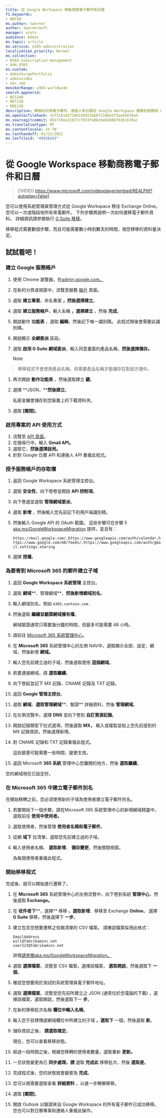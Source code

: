 ```yaml
---
title: 從 Google Workspace 移動商務電子郵件和日曆
f1.keywords:
- NOCSH
ms.author: twerner
author: twernermsft
manager: scotv
audience: Admin
ms.topic: article
ms.service: o365-administration
localization_priority: Normal
ms.collection:
- M365-subscription-management
- Adm_O365
ms.custom:
- AdminSurgePortfolio
- adminvideo
- okr_smb
monikerRange: o365-worldwide
search.appverid:
- BCS160
- MET150
- MOE150
description: 瞭解如何將電子郵件、連絡人和日曆從 Google Workspace 遷移到商務用 Microsoft 365。
ms.openlocfilehash: cb751b1d2f18b226021bb6f218b62f3ae426f6a4
ms.sourcegitcommit: 855719ee21017cf87dfa98cbe62806763bcb78ac
ms.translationtype: MT
ms.contentlocale: zh-TW
ms.lasthandoff: 01/22/2021
ms.locfileid: "49928243"
---
```

# <a name="migrate-business-email-and-calendar-from-google-workspace"></a>從 Google Workspace 移動商務電子郵件和日曆

> [!VIDEO https://www.microsoft.com/videoplayer/embed/RE4LPt6?autoplay=false]

您可以使用系統管理員管理方式從 Google Workspace 移往 Exchange Online。 您可以一次或階段地所有來電郵件。 下列步驟將說明一次如何遷移電子郵件資料。 詳細資訊請參閱執行 [G Suite 移移](https://docs.microsoft.com/exchange/mailbox-migration/perform-g-suite-migration)。

移移程式需要數個步驟，而且可能需要數小時到數天的時間，視您移移的資料量決定。

## <a name="try-it"></a>試試看吧！

### <a name="create-a-google-service-account"></a>建立 Google 服務帳戶

1. 使用 Chrome 瀏覽器，在[admin.google.com。](https://admin.google.com) 
1. 在新的分頁或視窗中，流覽至服務 [帳戶](https://console.developers.google.com/iam-admin/serviceaccounts) 頁面。 
1. 選取 **建立專案**，命名專案 **，然後選擇建立**。 
1. 選取 **建立服務帳戶**，輸入名稱 **，選擇建立** ，然後 **完成**。 
1. 開啟動作 **功能表** ，選取 **編輯**，然後記下唯一識別碼。 此程式稍後會需要此識別碼。 
1. 開啟顯示 **全網委派** 區段。 
1. 選取 **啟用 G Suite 網域委派**，輸入同意畫面的產品名稱，**然後選擇儲存。** 

    > [!NOTE]
> 移移程式不會使用產品名稱，但需要產品名稱才能儲存在對話方塊中。     

1. 再次開啟 **動作功能表** ，然後選取建立 **鍵**。 
1. 選擇 **JSON，****然後建立**。 

     私密金鑰會儲存到您裝置上的下載資料夾。
 
1. 選取 **[關閉]**。 

### <a name="enable-api-usage-for-the-project"></a>啟用專案的 API 使用方式

1. 流覽至 [API 頁面](https://console.developers.google.com/apis/library)。 
1. 在搜尋行中，輸入 **Gmail API。**
1. 選取它，**然後選擇啟用。**
1. 針對 Google 日曆 API 和連絡人 API 重複此程式。 

### <a name="grant-access-to-the-service-account"></a>授予服務帳戶的存取權

1. 返回 Google Workspace 系統管理主控台。 
1. 選取 **安全性**，向下卷卷並開啟 **API 控制項**。 
1. 向下卷選並選取 **管理網域委派**。
1. 選取 **新增** ，然後輸入您先前記下的用戶端識別碼。
1. 然後輸入 Google API 的 OAuth 範圍。 這些步驟可在步驟 5 [aka.ms/GoogleWorkspaceMigration](https://docs.microsoft.com/exchange/mailbox-migration/perform-g-suite-migration#grant-access-to-the-service-account-for-your-google-tenant) 提供，並且有：

    `https://mail.google.com/,https://www.googleapis.com/auth/calendar,https://www.google.com/m8/feeds/,https://www.googleapis.com/auth/gmail.settings.sharing`
 
1. 選擇 **授權**。 

### <a name="create-a-sub-domain-for-mail-going-to-microsoft-365"></a>為要寄到 Microsoft 365 的郵件建立子域

1. 返回 **Google Workspace 系統管理** 主控台。
1. 選取 **網域****、管理網域**，**然後新增網域別名**。 
1. 輸入網域別名，例如 `m365.contoso.com` .
1. 然後選取 **繼續並驗證網域擁有權**。 

    網域驗證通常只需要幾分鐘的時間，但最多可能需要 48 小時。

1. 請前往 [Microsoft 365 系統管理中心](https://admin.microsoft.com)。
1. 在 **Microsoft 365** 系統管理中心的左側 NAV中，選取顯示全部、設定、網域，然後新增 **網域。**  
1. 輸入您先前建立過的子域，然後選取使用 **這個網域**。 
1. 若要連接網域，請 **選取繼續**。 
1. 向下卷起並記下 MX 記錄、CNAME 記錄及 TXT 記錄。 
1. 返回 **Google 管理主控台**。
1. 選取 **網域**、**選取管理網域****、驗證** 詳細資料，然後 **管理網域**。 
1. 在左側流覽中，選擇 **DNS** 並向下卷到 **自訂資源記錄**。 
1. 開啟記錄類型下拉式選項，然後選取 **MX，** 輸入或複製並貼上您先前提到的 MX 記錄資訊，然後選擇新增。  
1. 對 CNAME 記錄和 TXT 記錄重複此程式。 

    這些變更可能需要一些時間，變更生效。  

1. 返回 Microsoft **365 系統** 管理中心您離開的地方，然後 **選取繼續**。 

您的網域現在已設定好。  

### <a name="create-email-aliases-in-microsoft-365"></a>在 Microsoft 365 中建立電子郵件別名

在開始移轉之前，您必須使用新的子域為使用者建立電子郵件別名。 

1. 若要開始下一個步驟，請在Microsoft 365 系統管理中心的新增網域精靈中，選取前往 **使用中使用者。** 
1. 選取使用者，然後管理 **使用者名稱和電子郵件**。 
1. 從網 **域下** 拉清單，選取您先前建立過的子域。 
1. 輸入使用者名稱、 **選取新增**、 **儲存變更**，然後關閉視窗。 

    為每個使用者重複此程式。 

### <a name="start-the-migration-process"></a>開始移移程式

完成後，就可以開始進行遷移了。 

1. 在 **Microsoft 365** 系統管理中心的左側流覽中，向下卷到系統 **管理中心**，然後選取 **Exchange。** 
1. 在 **收件者下****，選擇** 移移 **、選取新增**、移移至 Exchange **Online、** 選擇 **G Suite** 移移，然後選擇下 **一步**。 
1. 建立包含您想要遷移之信箱清單的 CSV 檔案。 請確認檔案採用此格式： 

    ```CSV
    EmailAddress
    will@fabrikaminc.net
    user123@fabrikaminc.net
    ```

      詳情[請參閱aka.ms/GoogleWorkspaceMigration。](https://docs.microsoft.com/exchange/mailbox-migration/perform-g-suite-migration#start-a-g-suite-migration-batch-with-the-exchange-admin-center-eac) 

1. 選取 **選擇檔案**，流覽至 CSV 檔案，選擇該檔案， **選取開啟**，然後選取下 **一個**。 
1. 確認您想要用於測試的系統管理員電子郵件地址。 
1. 選取 **選擇檔案**，流覽至您先前所建立之 JSON (通常位於您電腦的下載) ，選擇該檔案，選取開啟，然後選取下一 **步**。 
1. 在新的移移批次名稱 **欄位中輸入名稱**。
1. 輸入您于目標傳遞網域欄位中所建立的子域 **，選取下** 一個，然後選取 **新**。 
1. 儲存資訊之後， **請選取確定**。 

    現在，您可以查看移移狀態。 

1. 經過一段時間之後，根據您移轉的使用者數量，選取重新 **更新。** 
1. 一旦狀態變更為已 **同步處理，請** 選取 **完成此** 移移批次，然後 **選取是**。 
1. 完成程式後，您的狀態就會變更為 **完成**。 
1. 您可以視需要選取查看 **詳細資料** ，以進一步瞭解移移。 
1. 選取 **[關閉]**。 
1. 開啟 Outlook 以驗證來自 Google Workspace 的所有電子郵件已成功移移。
您也可以對日曆專案和連絡人重複此操作。